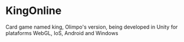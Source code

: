 # KingOnline
Card game named king, Olimpo's version, being developed in Unity for plataforms WebGL, IoS, Android and Windows
